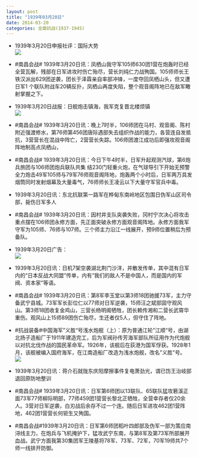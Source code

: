 ```yaml
---
layout: post
title: "1939年03月20日"
date: 2014-03-20
categories: 全面抗战(1937-1945)
---
```


<meta name="referrer" content="no-referrer" />

- 1939年3月20日申报社评：国际大势 <br/><img src="https://ww1.sinaimg.cn/large/aca367d8jw1eemixcmjntj20rq0xpx0n.jpg" />

- #南昌会战# 1939年3月20日讯：凤栖山我守军105师630团1营在炮轰时已经全营瓦解，残部在日军进攻时伤亡殆尽，营长刘纯仁力战殉国。105师师长王铁汉派出629团逆袭，团长于泽霖亲自率部冲锋，一度夺回凤栖山头，但又遭日军1 个联队附战车20辆反扑，凤栖山再度失陷，整个观音阁阵地已在敌军瞰射掌握之下。 

- 1939年3月20日战报：日舰炮击镇海，我军克复晋北楼烦镇 <br/><img src="https://ww3.sinaimg.cn/large/aca367d8jw1eemh7nnsnaj209u0n3dl0.jpg" />

- #南昌会战# 1939年3月20日讯：晚上7时半，106师团在马村、观音阁、陈村附近强渡修水，第76师第456团唐际遇部失去组织作战的能力，各营连自发抵抗，3营营长在混战中阵亡，2营营长失踪。106师团渡江成功后即强攻观音阁阵地制高点凤栖山，  

- #南昌会战# 1939年3月20日讯：今日下午4时半，日军升起观测汽球，第6炮兵旅团与106师团炮兵联队共集 结230门轻重火炮，在气球导引下开始无预警全力炮击49军105师与79军76师观音阁阵地，炮轰两个小时后，日军两万具发烟筒同时发射烟幕及大量毒气，76师师长王凌云以下大量守军官兵中毒。 

- 1939年3月20日讯：东北抗联第一路军在桦甸东南岭地区包围日伪军山区司令部，毙伤日军多人 

- #南昌会战# 1939年3月20日讯：因村井支队突袭失败，冈村宁次决心将攻击重点摆在106师团永修方面，先正面突破永修方面观音阁阵地。永修方面我军守军为105师、76师与107师。三个师主力沿江一线展开，预9师位置稍后为预备队。 

- 1939年3月20日广告： <br/><img src="https://ww3.sinaimg.cn/large/aca367d8jw1eem3bq7ainj203e0gvgm8.jpg" />

- 1939年3月20日讯：日机7架空袭湖北荆门沙洋，并散发传单，其中混有日军内的“日本反战大同盟”传单，内有“我们的敌人不是中国人，而是国内的军阀、资本家”等语。 

- #南昌会战# 1939年3月20日讯：第8军李玉堂以第3师18团驰援73军，主力守备武宁县城。73军军长彭位仁以77师对日军逆袭，15师汪之斌部固守观风山。第3师18团收复金鸡山，三营长杨明阁牺牲，团长赖传湘和二营长武霄华重伤。观风山上15师89团伤亡殆尽，生还者仅5人，但守住了阵地。 

- #抗战装备#中国海军”义胜“号浅水炮舰（上）：原为普通江轮”江顺“号，由湖北扬子造船厂于1911年建造完工，后为军阀孙传芳海军部队所征用作为代炮舰以对抗北伐作战的国民革命军。1926年，该舰后在荻港为国军俘获。1928年1月，该舰被编入国府海军，在江南造船厂改造为浅水炮舰，改名"义胜"号。 <br/><img src="https://ww3.sinaimg.cn/large/aca367d8jw1eelzjw3w8jj20b4051aa6.jpg" />

- 1939年3月20日讯：蒋介石就陇东庆阳摩擦事件复电萧劲光，谓已饬王治岐部退回原防地整训 

- #南昌会战# 1939年3月20日讯：日军第6师团以13联队、65联队猛攻箬溪正面73军77师柳际明部，77师459团1营营长黎北正牺牲，全营幸存者仅20余人。3营对日军逆袭，白刃战后余存不过一个连。随后日军进攻462团1营阵地，462团1营营长何钜生又殉国。 

- #南昌会战#1939年3月20日讯：日军第6师团稻叶四郎部及伪军一部为策应南浔线主力，在炮兵与飞机掩护下，猛攻武宁东南，与第8军及第73军所部展开血战。武宁方面我第30集团军王陵基将78军、73军、72军，70军19师共7个师一线排开防御。 

